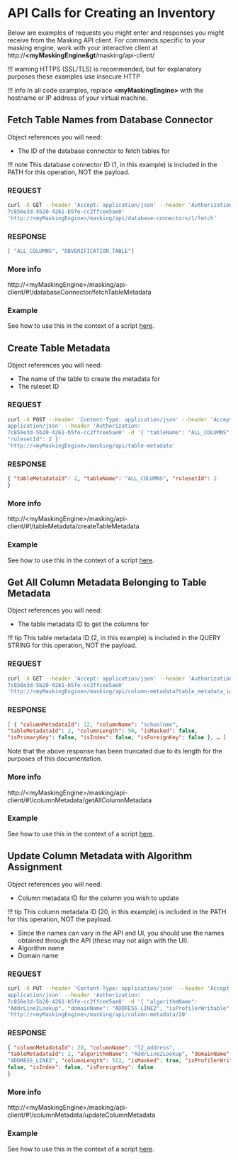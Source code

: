 # API Calls for Creating an Inventory

Below are examples of requests you might enter and responses you might
receive from the Masking API client. For commands specific to your
masking engine, work with your interactive client at
http://**&lt;myMaskingEngine&gt**/masking/api-client/

!!! warning
    HTTPS (SSL/TLS) is recommended, but for explanatory purposes these examples use insecure HTTP

!!! info
    In all code examples, replace **&lt;myMaskingEngine&gt;** with the hostname or IP address of your virtual machine.

## Fetch Table Names from Database Connector

Object references you will need:

  - The ID of the database connector to fetch tables
for

!!! note
    This database connector ID (1, in this example) is included in the PATH for this operation, NOT the payload.

### **REQUEST**

``` bash
curl -X GET --header 'Accept: application/json' --header 'Authorization:
7c856e3d-5b20-4261-b5fe-cc2ffcee5ae0'
'http://<myMaskingEngine>/masking/api/database-connectors/1/fetch’
```

### **RESPONSE**

``` json
[ "ALL_COLUMNS", "DBVERIFICATION_TABLE"]
```

### **More info**

http://&lt;myMaskingEngine&gt;/masking/api-client/#!/databaseConnector/fetchTableMetadata

### **Example**

See how to use this in the context of a script
[here](../API_Examples/createInventory.md).

## Create Table Metadata

Object references you will need:

  - The name of the table to create the metadata for
  - The ruleset ID

### **REQUEST**

``` bash
curl -X POST --header 'Content-Type: application/json' --header 'Accept:
application/json' --header 'Authorization:
7c856e3d-5b20-4261-b5fe-cc2ffcee5ae0' -d '{ "tableName": "ALL_COLUMNS",
"rulesetId": 2 }'
'http://<myMaskingEngine>/masking/api/table-metadata'
```

### **RESPONSE**

``` json
{ "tableMetadataId": 2, "tableName": "ALL_COLUMNS", "rulesetId": 2
}
```

### **More info**

http://&lt;myMaskingEngine&gt;/masking/api-client/#!/tableMetadata/createTableMetadata

### **Example**

See how to use this in the context of a script
[here](../API_Examples/createInventory.md).

## Get All Column Metadata Belonging to Table Metadata

Object references you will need:

  - The table metadata ID to get the columns
for

!!! tip
    This table metadata ID (2, in this example) is included in the QUERY STRING for this operation, NOT the payload.

### **REQUEST**

``` bash
curl -X GET --header 'Accept: application/json' --header 'Authorization:
7c856e3d-5b20-4261-b5fe-cc2ffcee5ae0'
'http://<myMaskingEngine>/masking/api/column-metadata?table_metadata_id=2'
```

### **RESPONSE**

``` json
[ { "columnMetadataId": 12, "columnName": "schoolnme",
"tableMetadataId": 2, "columnLength": 50, "isMasked": false,
"isPrimaryKey": false, "isIndex": false, "isForeignKey": false }, … ]
```

Note that the above response has been truncated due to its length for
the purposes of this
documentation.

### **More info**

http://&lt;myMaskingEngine&gt;/masking/api-client/#!/columnMetadata/getAllColumnMetadata

### **Example**

See how to use this in the context of a script
[here](../API_Examples/createInventory.md).

## Update Column Metadata with Algorithm Assignment

Object references you will need:

  - Column metadata ID for the column you wish to
update

!!! tip
    This column metadata ID (20, in this example) is included in the PATH for this operation, NOT the payload.

  - Since the names can vary in the API and UI, you should use the names
    obtained through the API (these may not align with the UI).
  - Algorithm name
  - Domain name

### **REQUEST**

``` bash
curl -X PUT --header 'Content-Type: application/json' --header 'Accept:
application/json' --header 'Authorization:
7c856e3d-5b20-4261-b5fe-cc2ffcee5ae0' -d '{ "algorithmName":
"AddrLine2Lookup", "domainName": "ADDRESS_LINE2", "isProfilerWritable": false }'
'http://<myMaskingEngine>/masking/api/column-metadata/20'
```

### **RESPONSE**

``` json
{ "columnMetadataId": 20, "columnName": "l2_address",
"tableMetadataId": 2, "algorithmName": "AddrLine2Lookup", "domainName":
"ADDRESS_LINE2", "columnLength": 512, "isMasked": true, "isProfilerWritable": false, "isPrimaryKey":
false, "isIndex": false, "isForeignKey": false
}
```

### **More info**

http://&lt;myMaskingEngine&gt;/masking/api-client/#!/columnMetadata/updateColumnMetadata

###  **Example**

See how to use this in the context of a script
[here](../API_Examples/createInventory.md).
